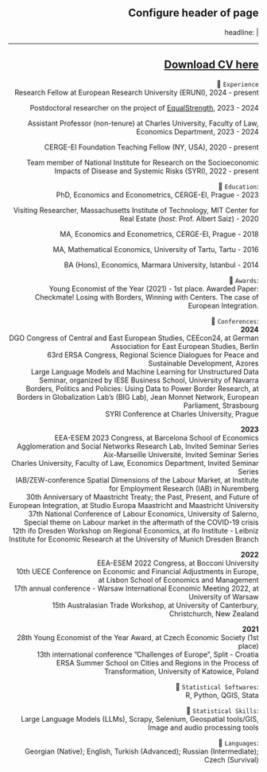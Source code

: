 <div style="text-align: right; max-width: 800px; margin: auto;">

## Configure header of page
headline: |

---

<!-- this is a subheadline -->

## [Download CV here](https://drive.google.com/file/d/1v2EmyvCGG5Kwb3P_IivCIXLVKXlA9-lM/view)

🔸 `Experience`  
Research Fellow at European Research University (ERUNI), 2024 - present  

Postdoctoral researcher on the project of [EqualStrength](https://equalstrength.eu), 2023 - 2024  

Assistant Professor (non-tenure) at Charles University, Faculty of Law, Economics Department, 2023 - 2024  

CERGE-EI Foundation Teaching Fellow (NY, USA), 2020 - present  

Team member of National Institute for Research on the Socioeconomic Impacts of Disease and Systemic Risks (SYRI), 2022 - present  

🔸 `Education`:  
PhD, Economics and Econometrics, CERGE-EI, Prague - 2023  

Visiting Researcher, Massachusetts Institute of Technology, MIT Center for Real Estate (_host_: Prof. Albert Saiz) - 2020  

MA, Economics and Econometrics, CERGE-EI, Prague - 2018  

MA, Mathematical Economics, University of Tartu, Tartu - 2016  

BA (Hons), Economics, Marmara University, Istanbul - 2014  

🔸 `Awards`:  
Young Economist of the Year (2021) - 1st place. Awarded Paper: Checkmate! Losing with Borders, Winning with Centers. The case of European Integration.  

🔸 `Conferences`:  
**2024**  
DGO Congress of Central and East European Studies, CEEcon24, at German Association for East European Studies, Berlin  
63rd ERSA Congress, Regional Science Dialogues for Peace and Sustainable Development, Azores  
Large Language Models and Machine Learning for Unstructured Data Seminar, organized by IESE Business School, University of Navarra  
Borders, Politics and Policies: Using Data to Power Border Research, at Borders in Globalization Lab’s (BIG Lab), Jean Monnet Network, European Parliament, Strasbourg  
SYRI Conference at Charles University, Prague  

**2023**  
EEA-ESEM 2023 Congress, at Barcelona School of Economics  
Agglomeration and Social Networks Research Lab, Invited Seminar Series  
Aix-Marseille Université, Invited Seminar Series  
Charles University, Faculty of Law, Economics Department, Invited Seminar Series  
IAB/ZEW-conference Spatial Dimensions of the Labour Market, at Institute for Employment Research (IAB) in Nuremberg  
30th Anniversary of Maastricht Treaty; the Past, Present, and Future of European Integration, at Studio Europa Maastricht and Maastricht University  
37th National Conference of Labour Economics, University of Salerno, Special theme on Labour market in the aftermath of the COVID-19 crisis  
12th ifo Dresden Workshop on Regional Economics, at ifo Institute - Leibniz Institute for Economic Research at the University of Munich Dresden Branch  

**2022**  
EEA-ESEM 2022 Congress, at Bocconi University  
10th UECE Conference on Economic and Financial Adjustments in Europe, at Lisbon School of Economics and Management  
17th annual conference - Warsaw International Economic Meeting 2022, at University of Warsaw  
15th Australasian Trade Workshop, at University of Canterbury, Christchurch, New Zealand  

**2021**  
28th Young Economist of the Year Award, at Czech Economic Society (1st place)  
13th international conference ”Challenges of Europe”, Split - Croatia  
ERSA Summer School on Cities and Regions in the Process of Transformation, University of Katowice, Poland  

🔸 `Statistical Softwares`:  
R, Python, QGIS, Stata  

🔸 `Statistical Skills`:  
Large Language Models (LLMs), Scrapy, Selenium, Geospatial tools/GIS, Image and audio processing tools  

🔸 `Languages`:  
Georgian (Native); English, Turkish (Advanced); Russian (Intermediate); Czech (Survival)  

</div>

